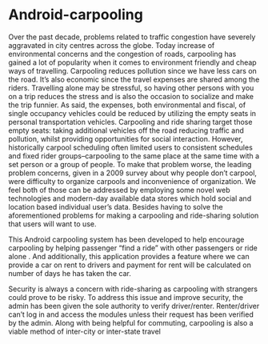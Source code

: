 # Android-carpooling

Over the past decade, problems related to traffic congestion have severely aggravated in city centres
across the globe. Today increase of environmental concerns and the congestion of roads, carpooling
has gained a lot of popularity when it comes to environment friendly and cheap ways of travelling.
Carpooling reduces pollution since we have less cars on the road. It’s also economic since the travel
expenses are shared among the riders. Travelling alone may be stressful, so having other persons with
you on a trip reduces the stress and is also the occasion to socialize and make the trip funnier. As said,
the expenses, both environmental and fiscal, of single occupancy vehicles could be reduced by
utilizing the empty seats in personal transportation vehicles. Carpooling and ride sharing target those
empty seats: taking additional vehicles off the road reducing traffic and pollution, whilst providing
opportunities for social interaction. However, historically carpool scheduling often limited users to
consistent schedules and fixed rider groups–carpooling to the same place at the same time with a set
person or a group of people. To make that problem worse, the leading problem concerns, given in a
2009 survey about why people don’t carpool, were difficulty to organize carpools and inconvenience
of organization. We feel both of those can be addressed by employing some novel web technologies
and modern-day available data stores which hold social and location based individual user’s data.
Besides having to solve the aforementioned problems for making a carpooling and ride-sharing
solution that users will want to use.

This Android carpooling system has been developed to help encourage carpooling by helping
passenger “find a ride” with other passengers or ride alone . And additionally, this application provides
a feature where we can provide a car on rent to drivers and payment for rent will be calculated on
number of days he has taken the car.

Security is always a concern with ride-sharing as carpooling with strangers could prove to be risky. To
address this issue and improve security, the admin has been given the sole authority to verify
driver/renter. Renter/driver can’t log in and access the modules unless their request has been verified
by the admin. Along with being helpful for commuting, carpooling is also a viable method of inter-city
or inter-state travel
